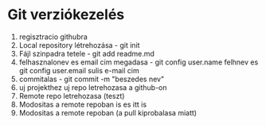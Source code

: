 # Git verziókezelés

1. regisztracio githubra
1. Local repository létrehozása - git init
1. Fájl szinpadra tetele - git add readme.md
1. felhasznalonev es email cim megadasa - git config user.name felhnev es git config user.email sulis e-mail cim
1. commitalas - git commit -m "beszedes nev"
1. uj projekthez uj repo letrehozasa a github-on
1. Remote repo letrehozasa (teszt)
1. Modositas a remote repoban is es itt is 
1. Modositas a remote repoban (a pull kiprobalasa miatt)
